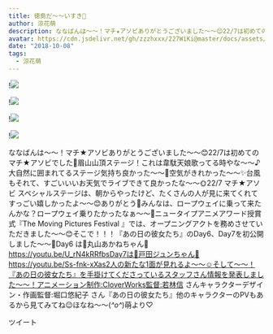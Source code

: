 ```yaml
---
title: 徳島だ〜〜いすき💓
author: 涼花萌
description: ななばんは〜〜！マチ★アソビありがとうございました〜〜😊22/7は初めてのマチ★アソビでした💓眉山山頂ステージ！これは韋駄天娘歌ってる時やな〜〜♪大自然に囲まれてるステージ気持ち良かった〜〜🗻空気がきれかっ...
avatar: https://cdn.jsdelivr.net/gh/zzzhxxx/227WiKi@master/docs/assets/photo/avatar/moe.jpg
date: "2018-10-08"
tags:
  - 涼花萌
---
```


!![](https://cdn.jsdelivr.net/gh/zzzhxxx/227WiKi-image@master/blog-image/moe-2018-10-08_1.jpg)

!![](https://cdn.jsdelivr.net/gh/zzzhxxx/227WiKi-image@master/blog-image/moe-2018-10-08_2.jpg)

!![](https://cdn.jsdelivr.net/gh/zzzhxxx/227WiKi-image@master/blog-image/moe-2018-10-08_3.jpg)

!![](https://cdn.jsdelivr.net/gh/zzzhxxx/227WiKi-image@master/blog-image/moe-2018-10-08_4.jpg)


ななばんは〜〜！マチ★アソビありがとうございました〜〜😊22/7は初めてのマチ★アソビでした💓眉山山頂ステージ！これは韋駄天娘歌ってる時やな〜〜♪大自然に囲まれてるステージ気持ち良かった〜〜🗻空気がきれかった〜〜✨台風もそれて、すごいいいお天気でライブできて良かったな〜〜🌞22/7 マチ★アソビ スペシャルステージは、朝からやったけど、たくさんの人が見に来てくれてすっごい嬉しかったよ〜〜😊ありがとう💓みんなは、ロープウェイに乗って来たんかな？ロープウェイ乗りたかったなぁ〜〜🙈ニュータイプアニメアワード授賞式『The Moving Pictures Festival 』では、オープニングアクトを務めさせていただきました〜〜😊そこで！！！『あの日の彼女たち』のDay6、Day7を初公開しました〜〜🎉Day6 は💜丸山あかねちゃん💜https://youtu.be/U_rN4kRRfbsDay7は💛戸田ジュンちゃん💛https://youtu.be/Ss-fnk-xXas2人の新たな1面が見れるよ〜〜☺️そして〜〜！『あの日の彼女たち』を手掛けてくださっているスタッフさん情報を発表しました〜〜！アニメーション制作:CloverWorks監督:若林信 さんキャラクターデザイン・作画監督:堀口悠紀子 さん『あの日の彼女たち』他のキャラクターのPVもあるから見てみてね😉ほなね〜〜(*^o^*)萌より♡


ツイート




